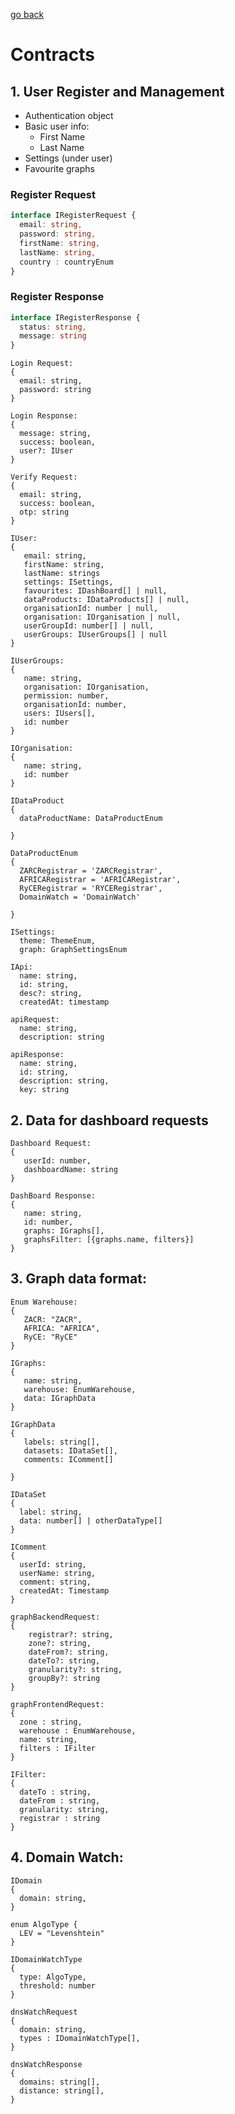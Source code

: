 [go back](readme.md)

# Contracts
## 1. User Register and Management
  - Authentication object
  - Basic user info:
     - First Name
     - Last Name
  - Settings (under user)
  - Favourite graphs

### Register Request
```ts
interface IRegisterRequest {
  email: string,
  password: string,
  firstName: string,
  lastName: string,
  country : countryEnum
}
```
### Register Response
```ts
interface IRegisterResponse {
  status: string,
  message: string
}
```
```
Login Request:
{
  email: string,
  password: string
}
```
```
Login Response:
{
  message: string,
  success: boolean,
  user?: IUser
}
```
```
Verify Request:
{
  email: string,
  success: boolean,
  otp: string
}
```
```
IUser:
{
   email: string,
   firstName: string,
   lastName: strings
   settings: ISettings,
   favourites: IDashBoard[] | null,
   dataProducts: IDataProducts[] | null,
   organisationId: number | null,
   organisation: IOrganisation | null,
   userGroupId: number[] | null,
   userGroups: IUserGroups[] | null
}

```
```
IUserGroups:
{
   name: string,
   organisation: IOrganisation,
   permission: number,
   organisationId: number,
   users: IUsers[],
   id: number
}
```
```
IOrganisation:
{
   name: string,
   id: number
}
```
```
IDataProduct
{
  dataProductName: DataProductEnum

}
```
```
DataProductEnum
{
  ZARCRegistrar = 'ZARCRegistrar',
  AFRICARegistrar = 'AFRICARegistrar',
  RyCERegistrar = 'RYCERegistrar',
  DomainWatch = 'DomainWatch'
  
}
```
```
ISettings:
  theme: ThemeEnum,
  graph: GraphSettingsEnum
```
```
IApi:
  name: string,
  id: string,
  desc?: string,
  createdAt: timestamp
```
```
apiRequest:
  name: string,
  description: string
```
```
apiResponse:
  name: string,
  id: string,
  description: string,
  key: string
```
## 2. Data for dashboard requests 
```
Dashboard Request:
{
   userId: number,
   dashboardName: string
}
```
```
DashBoard Response:
{
   name: string,
   id: number,
   graphs: IGraphs[],
   graphsFilter: [{graphs.name, filters}]
}
```
## 3. Graph data format:
```
Enum Warehouse:
{
   ZACR: "ZACR",
   AFRICA: "AFRICA",
   RyCE: "RyCE"
}
```
```
IGraphs:
{
   name: string,
   warehouse: EnumWarehouse,
   data: IGraphData
}
```
```
IGraphData
{
   labels: string[],
   datasets: IDataSet[],
   comments: IComment[]
   
}
```
```
IDataSet
{
  label: string,
  data: number[] | otherDataType[]
}
```
```
IComment
{
  userId: string,
  userName: string,
  comment: string,
  createdAt: Timestamp
}
```
```
graphBackendRequest:
{
    registrar?: string,
    zone?: string,
    dateFrom?: string,
    dateTo?: string,
    granularity?: string,
    groupBy?: string
}
```
```
graphFrontendRequest:
{
  zone : string,
  warehouse : EnumWarehouse,
  name: string,
  filters : IFilter
}
```
```
IFilter:
{
  dateTo : string,
  dateFrom : string,
  granularity: string,
  registrar : string
}
```
## 4. Domain Watch:
```
IDomain
{
  domain: string,
}
```
```
enum AlgoType {
  LEV = "Levenshtein"
}
```
```
IDomainWatchType
{
  type: AlgoType,
  threshold: number
}
```
```
dnsWatchRequest
{
  domain: string,
  types : IDomainWatchType[],
}
```
```
dnsWatchResponse
{
  domains: string[],
  distance: string[],
}
```
